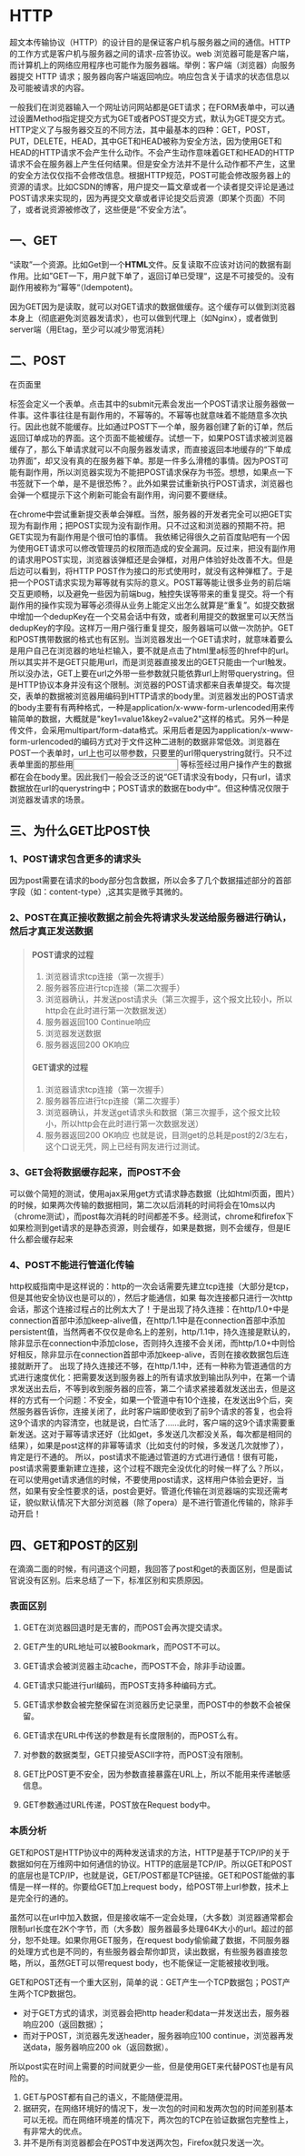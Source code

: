 # HTTP

超文本传输协议（HTTP）的设计目的是保证客户机与服务器之间的通信。HTTP 的工作方式是客户机与服务器之间的请求-应答协议。web 浏览器可能是客户端，而计算机上的网络应用程序也可能作为服务器端。举例：客户端（浏览器）向服务器提交 HTTP 请求；服务器向客户端返回响应。响应包含关于请求的状态信息以及可能被请求的内容。

一般我们在浏览器输入一个网址访问网站都是GET请求；在FORM表单中，可以通过设置Method指定提交方式为GET或者POST提交方式，默认为GET提交方式。HTTP定义了与服务器交互的不同方法，其中最基本的四种：GET，POST，PUT，DELETE，HEAD，其中GET和HEAD被称为安全方法，因为使用GET和HEAD的HTTP请求不会产生什么动作。不会产生动作意味着GET和HEAD的HTTP请求不会在服务器上产生任何结果。但是安全方法并不是什么动作都不产生，这里的安全方法仅仅指不会修改信息。根据HTTP规范，POST可能会修改服务器上的资源的请求。比如CSDN的博客，用户提交一篇文章或者一个读者提交评论是通过POST请求来实现的，因为再提交文章或者评论提交后资源（即某个页面）不同了，或者说资源被修改了，这些便是“不安全方法”。

## 一、GET

“读取”一个资源。比如Get到一个**HTML**文件。反复读取不应该对访问的数据有副作用。比如”GET一下，用户就下单了，返回订单已受理“，这是不可接受的。没有副作用被称为“幂等“（Idempotent)。

因为GET因为是读取，就可以对GET请求的数据做缓存。这个缓存可以做到浏览器本身上（彻底避免浏览器发请求），也可以做到代理上（如Nginx），或者做到server端（用Etag，至少可以减少带宽消耗）

## 二、POST

在页面里<form> 标签会定义一个表单。点击其中的submit元素会发出一个POST请求让服务器做一件事。这件事往往是有副作用的，不幂等的。不幂等也就意味着不能随意多次执行。因此也就不能缓存。比如通过POST下一个单，服务器创建了新的订单，然后返回订单成功的界面。这个页面不能被缓存。试想一下，如果POST请求被浏览器缓存了，那么下单请求就可以不向服务器发请求，而直接返回本地缓存的“下单成功界面”，却又没有真的在服务器下单。那是一件多么滑稽的事情。因为POST可能有副作用，所以浏览器实现为不能把POST请求保存为书签。想想，如果点一下书签就下一个单，是不是很恐怖？。此外如果尝试重新执行POST请求，浏览器也会弹一个框提示下这个刷新可能会有副作用，询问要不要继续。

在chrome中尝试重新提交表单会弹框。当然，服务器的开发者完全可以把GET实现为有副作用；把POST实现为没有副作用。只不过这和浏览器的预期不符。把GET实现为有副作用是个很可怕的事情。 我依稀记得很久之前百度贴吧有一个因为使用GET请求可以修改管理员的权限而造成的安全漏洞。反过来，把没有副作用的请求用POST实现，浏览器该弹框还是会弹框，对用户体验好处改善不大。但是后边可以看到，将HTTP POST作为接口的形式使用时，就没有这种弹框了。于是把一个POST请求实现为幂等就有实际的意义。POST幂等能让很多业务的前后端交互更顺畅，以及避免一些因为前端bug，触控失误等带来的重复提交。将一个有副作用的操作实现为幂等必须得从业务上能定义出怎么就算是“重复”。如提交数据中增加一个dedupKey在一个交易会话中有效，或者利用提交的数据里可以天然当dedupKey的字段。这样万一用户强行重复提交，服务器端可以做一次防护。GET和POST携带数据的格式也有区别。当浏览器发出一个GET请求时，就意味着要么是用户自己在浏览器的地址栏输入，要不就是点击了html里a标签的href中的url。所以其实并不是GET只能用url，而是浏览器直接发出的GET只能由一个url触发。所以没办法，GET上要在url之外带一些参数就只能依靠url上附带querystring。但是HTTP协议本身并没有这个限制。浏览器的POST请求都来自表单提交。每次提交，表单的数据被浏览器用编码到HTTP请求的body里。浏览器发出的POST请求的body主要有有两种格式，一种是application/x-www-form-urlencoded用来传输简单的数据，大概就是"key1=value1&key2=value2"这样的格式。另外一种是传文件，会采用multipart/form-data格式。采用后者是因为application/x-www-form-urlencoded的编码方式对于文件这种二进制的数据非常低效。浏览器在POST一个表单时，url上也可以带参数，只要<form action="url" >里的url带querystring就行。只不过表单里面的那些用<input> 等标签经过用户操作产生的数据都在会在body里。因此我们一般会泛泛的说“GET请求没有body，只有url，请求数据放在url的querystring中；POST请求的数据在body中“。但这种情况仅限于浏览器发请求的场景。




## 三、为什么GET比POST快

### 1、POST请求包含更多的请求头

因为post需要在请求的body部分包含数据，所以会多了几个数据描述部分的首部字段（如：content-type）,这其实是微乎其微的。

### 2、POST在真正接收数据之前会先将请求头发送给服务器进行确认，然后才真正发送数据

> #### POST请求的过程
>
> 1. 浏览器请求tcp连接（第一次握手）
> 2. 服务器答应进行tcp连接（第二次握手）
> 3. 浏览器确认，并发送post请求头（第三次握手，这个报文比较小，所以http会在此时进行第一次数据发送）
> 4. 服务器返回100 Continue响应
> 5. 浏览器发送数据
> 6. 服务器返回200 OK响应
>
> #### GET请求的过程
>
> 1. 浏览器请求tcp连接（第一次握手）
> 2. 服务器答应进行tcp连接（第二次握手）
> 3. 浏览器确认，并发送get请求头和数据（第三次握手，这个报文比较小，所以http会在此时进行第一次数据发送）
> 4. 服务器返回200 OK响应
>    也就是说，目测get的总耗是post的2/3左右，这个口说无凭，网上已经有网友进行过测试。
>

### 3、GET会将数据缓存起来，而POST不会

可以做个简短的测试，使用ajax采用get方式请求静态数据（比如html页面，图片）的时候，如果两次传输的数据相同，第二次以后消耗的时间将会在10ms以内（chrome测试），而post每次消耗的时间都差不多。经测试，chrome和firefox下如果检测到get请求的是静态资源，则会缓存，如果是数据，则不会缓存，但是IE什么都会缓存起来

### 4、POST不能进行管道化传输

http权威指南中是这样说的：http的一次会话需要先建立tcp连接（大部分是tcp，但是其他安全协议也是可以的），然后才能通信，如果 每次连接都只进行一次http会话，那这个连接过程占的比例太大了！于是出现了持久连接：在http/1.0+中是connection首部中添加keep-alive值，在http/1.1中是在connection首部中添加persistent值，当然两者不仅仅是命名上的差别，http/1.1中，持久连接是默认的，除非显示在connection中添加close，否则持久连接不会关闭，而http/1.0+中则恰好相反，除非显示在connection首部中添加keep-alive，否则在接收数据包后连接就断开了。
出现了持久连接还不够，在http/1.1中，还有一种称为管道通信的方式进行速度优化：把需要发送到服务器上的所有请求放到输出队列中，在第一个请求发送出去后，不等到收到服务器的应答，第二个请求紧接着就发送出去，但是这样的方式有一个问题：不安全，如果一个管道中有10个连接，在发送出9个后，突然服务器告诉你，连接关闭了，此时客户端即使收到了前9个请求的答复，也会将这9个请求的内容清空，也就是说，白忙活了……此时，客户端的这9个请求需要重新发送。这对于幂等请求还好（比如get，多发送几次都没关系，每次都是相同的结果），如果是post这样的非幂等请求（比如支付的时候，多发送几次就惨了），肯定是行不通的。
所以，post请求不能通过管道的方式进行通信！很有可能，post请求需要重新建立连接，这个过程不跟完全没优化的时候一样了么？所以，在可以使用get请求通信的时候，不要使用post请求，这样用户体验会更好，当然，如果有安全性要求的话，post会更好。管道化传输在浏览器端的实现还需考证，貌似默认情况下大部分浏览器（除了opera）是不进行管道化传输的，除非手动开启！

## 四、GET和POST的区别

在滴滴二面的时候，有问道这个问题，我回答了post和get的表面区别，但是面试官说没有区别。后来总结了一下，标准区别和实质原因。

### 表面区别

1. GET在浏览器回退时是无害的，而POST会再次提交请求。

2. GET产生的URL地址可以被Bookmark，而POST不可以。

3. GET请求会被浏览器主动cache，而POST不会，除非手动设置。

4. GET请求只能进行url编码，而POST支持多种编码方式。

5. GET请求参数会被完整保留在浏览器历史记录里，而POST中的参数不会被保留。

6. GET请求在URL中传送的参数是有长度限制的，而POST么有。

7. 对参数的数据类型，GET只接受ASCII字符，而POST没有限制。

8. GET比POST更不安全，因为参数直接暴露在URL上，所以不能用来传递敏感信息。

9. GET参数通过URL传递，POST放在Request body中。

### 本质分析

GET和POST是HTTP协议中的两种发送请求的方法，HTTP是基于TCP/IP的关于数据如何在万维网中如何通信的协议。HTTP的底层是TCP/IP。所以GET和POST的底层也是TCP/IP，也就是说，GET/POST都是TCP链接。GET和POST能做的事情是一样一样的。你要给GET加上request body，给POST带上url参数，技术上是完全行的通的。 

虽然可以在url中加入数据，但是接收端不一定会处理，（大多数）浏览器通常都会限制url长度在2K个字节，而（大多数）服务器最多处理64K大小的url。超过的部分，恕不处理。如果你用GET服务，在request body偷偷藏了数据，不同服务器的处理方式也是不同的，有些服务器会帮你卸货，读出数据，有些服务器直接忽略，所以，虽然GET可以带request body，也不能保证一定能被接收到哦。

 GET和POST还有一个重大区别，简单的说：GET产生一个TCP数据包；POST产生两个TCP数据包。

- 对于GET方式的请求，浏览器会把http header和data一并发送出去，服务器响应200（返回数据）；
- 而对于POST，浏览器先发送header，服务器响应100 continue，浏览器再发送data，服务器响应200 ok（返回数据）。

所以post实在时间上需要的时间就更少一些，但是使用GET来代替POST也是有风险的。

1. GET与POST都有自己的语义，不能随便混用。
2. 据研究，在网络环境好的情况下，发一次包的时间和发两次包的时间差别基本可以无视。而在网络环境差的情况下，两次包的TCP在验证数据包完整性上，有非常大的优点。
3. 并不是所有浏览器都会在POST中发送两次包，Firefox就只发送一次。